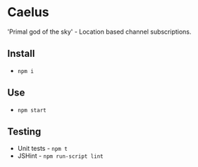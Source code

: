 # Caelus
'Primal god of the sky' - Location based channel subscriptions.

## Install
* `npm i`

## Use
* `npm start`

## Testing
* Unit tests - `npm t`
* JSHint - `npm run-script lint`
